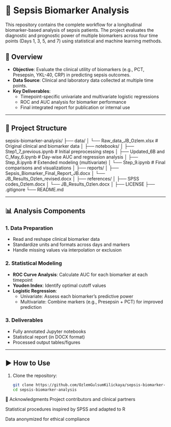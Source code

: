 # 🧪 Sepsis Biomarker Analysis

This repository contains the complete workflow for a longitudinal biomarker-based analysis of sepsis patients. The project evaluates the diagnostic and prognostic power of multiple biomarkers across four time points (Days 1, 3, 5, and 7) using statistical and machine learning methods.

## 🧬 Overview

- **Objective**: Evaluate the clinical utility of biomarkers (e.g., PCT, Presepsin, YKL-40, CRP) in predicting sepsis outcomes.
- **Data Source**: Clinical and laboratory data collected at multiple time points.
- **Key Deliverables**:
  - Timepoint-specific univariate and multivariate logistic regressions
  - ROC and AUC analysis for biomarker performance
  - Final integrated report for publication or internal use

---

## 🧱 Project Structure

sepsis-biomarker-analysis/
├── data/
│ └── Raw_data_JB_Ozlem.xlsx # Original clinical and biomarker data
│
├── notebooks/
│ ├── Step1_7_previous.ipynb # Initial preprocessing steps
│ ├── Updated_6B and C_May_6.ipynb # Day-wise AUC and regression analysis
│ ├── Step_8.ipynb # Extended modeling (multivariate)
│ └── Step_9.ipynb # Final comparisons and visualizations
│
├── reports/
│ ├── Sepsis_Biomarker_Final_Report_JB.docx
│ └── JB_Results_Ozlen_revised.docx
│
├── references/
│ ├── SPSS codes_Ozlem.docx
│ └── JB_Results_Ozlen.docx
│
├── LICENSE
├── .gitignore
└── README.md


---

## 📊 Analysis Components

### 1. Data Preparation
- Read and reshape clinical biomarker data
- Standardize units and formats across days and markers
- Handle missing values via interpolation or exclusion

### 2. Statistical Modeling
- **ROC Curve Analysis**: Calculate AUC for each biomarker at each timepoint
- **Youden Index**: Identify optimal cutoff values
- **Logistic Regression**:
  - Univariate: Assess each biomarker’s predictive power
  - Multivariate: Combine markers (e.g., Presepsin + PCT) for improved prediction

### 3. Deliverables
- Fully annotated Jupyter notebooks
- Statistical report (in DOCX format)
- Processed output tables/figures

---

## ▶️ How to Use

1. Clone the repository:
   ```bash
   git clone https://github.com/OzlemGulsumKilickaya/sepsis-biomarker-analysis.git
   cd sepsis-biomarker-analysis


🙌 Acknowledgments
Project contributors and clinical partners

Statistical procedures inspired by SPSS and adapted to R 

Data anonymized for ethical compliance
